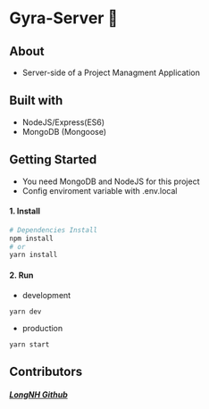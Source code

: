 # Gyra-Server 🎯

## About

- Server-side of a Project Managment Application

## Built with

- NodeJS/Express(ES6)
- MongoDB (Mongoose)

## Getting Started

- You need MongoDB and NodeJS for this project
- Config enviroment variable with .env.local

#### 1. Install

```bash
# Dependencies Install
npm install
# or
yarn install
```

#### 2. Run

- development

```
yarn dev
```

- production

```
yarn start
```

## Contributors

##### [LongNH Github](https://github.com/gywreb)

